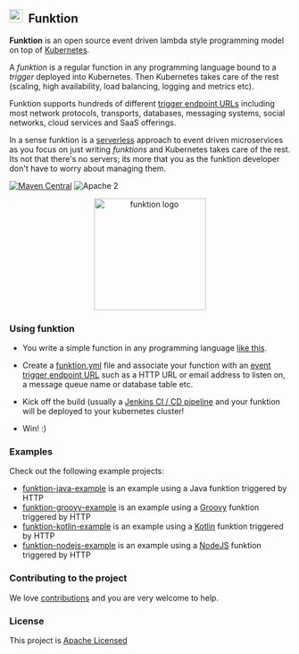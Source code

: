 ## <img src="https://raw.githubusercontent.com/fabric8io/funktion/master/docs/images/icon.png" width="24" height="24"/>&nbsp; Funktion

**Funktion** is an open source event driven lambda style programming model on top of [Kubernetes](http://kubernetes.io).

A _funktion_ is a regular function in any programming language bound to a _trigger_ deployed into Kubernetes. Then Kubernetes takes care of the rest (scaling, high availability, load balancing, logging and metrics etc).

Funktion supports hundreds of different [trigger endpoint URLs](http://camel.apache.org/components.html) including most network protocols, transports, databases, messaging systems, social networks, cloud services and SaaS offerings.

In a sense funktion is a [serverless](https://www.quora.com/What-is-Serverless-Computing) approach to event driven microservices as you focus on just writing _funktions_ and Kubernetes takes care of the rest. Its not that there's no servers; its more that you as the funktion developer don't have to worry about managing them.

[![Maven Central](https://maven-badges.herokuapp.com/maven-central/io.fabric8.funktion/funktion-runtime/badge.svg?style=flat-square)](https://maven-badges.herokuapp.com/maven-central/io.fabric8.funktion/funktion-runtime/) ![Apache 2](http://img.shields.io/badge/license-Apache%202-red.svg)

<p align="center">
  <a href="http://fabric8.io/">
  	<img src="https://raw.githubusercontent.com/fabric8io/funktion/master/docs/images/icon.png" alt="funktion logo" width="200" height="200"/>
  </a>
</p>


### Using funktion

* You write a simple function in any programming language [like this](https://github.com/fabric8io/funktion/blob/master/funktion-runtime/src/test/java/io/fabric8/funktion/sample/Main.java#L25-L27).

* Create a [funktion.yml](funktion-runtime/funktion.yml) file and associate your function with an [event trigger endpoint URL](http://camel.apache.org/components.html) such as a HTTP URL or email address to listen on, a message queue name or database table etc.

* Kick off the build (usually a [Jenkins CI / CD pipeline](http://fabric8.io/guide/cdelivery.html) and your funktion will be deployed to your kubernetes cluster!

* Win! :)


### Examples

Check out the following example projects:

* [funktion-java-example](https://github.com/fabric8-quickstarts/funktion-java-example) is an example using a Java funktion triggered by HTTP
* [funktion-groovy-example](https://github.com/fabric8-quickstarts/funktion-groovy-example) is an example using a [Groovy](http://www.groovy-lang.org/) funktion triggered by HTTP
* [funktion-kotlin-example](https://github.com/fabric8-quickstarts/funktion-kotlin-example) is an example using a [Kotlin](https://kotlinlang.org/) funktion triggered by HTTP
* [funktion-nodejs-example](https://github.com/fabric8-quickstarts/funktion-nodejs-example) is an example using a [NodeJS](https://nodejs.org/en/) funktion triggered by HTTP

### Contributing to the project

We love [contributions](http://fabric8.io/contributing/index.html) and you are very welcome to help.

### License

This project is [Apache Licensed](license.txt)
